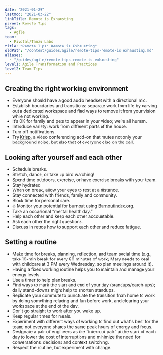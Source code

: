 ```yaml
---
date: "2021-01-29"
lastmod: "2021-02-22"
linkTitle: Remote is Exhausting
parent: Remote Tips
tags:
  - Agile
team:
  - Pivotal/Tanzu Labs
title: "Remote Tips: Remote is Exhausting"
oldPath: "/content/guides/agile/remote-tips-remote-is-exhausting.md"
aliases:
  - "/guides/agile/remote-tips-remote-is-exhausting"
level1: Agile Transformation and Practices
level2: Team Tips
---
```


## Creating the right working environment

- Everyone should have a good audio headset with a directional mic.
- Establish boundaries and transitions: separate work from life by carving out a dedicated workspace and find ways to remove it from your vision while not working.
- It’s OK for family and pets to appear in your video; we’re all human.
- Introduce variety: work from different parts of the house.
- Turn off notifications.
- Try [Krisp](https://krisp.ai/), a video conferencing add-on that mutes not only your background noise, but also that of everyone else on the call.

## Looking after yourself and each other

- Schedule breaks.
- Stretch, dance, or take up bird watching!
- Spend time outdoors, exercise, or have exercise breaks with your team.
- Stay hydrated!
- When on break, allow your eyes to rest at a distance.
- Stay connected with friends, family and community.
- Block time for personal care.
- 🔥 Monitor your potential for burnout using [Burnoutindex.org](https://burnoutindex.org/).
- Take an occasional “mental health day.”
- Help each other and keep each other accountable.
- Ask each other the right questions.
- Discuss in retros how to support each other and reduce fatigue.

## Setting a routine

- Make time for breaks, planning, reflection, and team social time (e.g., take 10-min break for every 80 minutes of work; Mary needs to deal with childcare at 3 PM every Wednesday, so plan meetings around it).
- Having a fixed working routine helps you to maintain and manage your energy levels.
- Use a timer to help plan breaks.
- Find ways to mark the start and end of your day (standups/catch-ups); daily stand-downs might help to shorten standups.
- Replicate your commute to punctuate the transition from home to work by doing something relaxing and fun before work, and clearing your workspace at the end of the day.
- Don't go straight to work after you wake up.
- Keep regular times for meals.
- Experiment with different ways of working to find out what's best for the team; not everyone shares the same peak hours of energy and focus.
- Designate a pair of engineers as the “interrupt pair” at the start of each day to lower the cost of interruptions and minimize the need for conversations, decisions and context switching.
- Respect the routine, but experiment with change.
